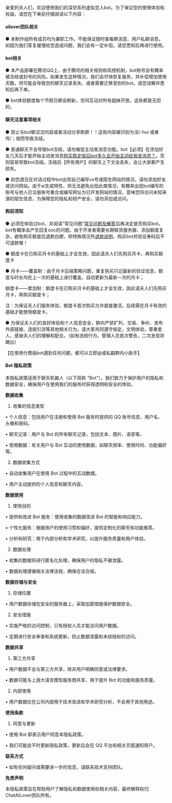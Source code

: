 亲爱的夫人们，欢迎使用我们的深空系列虚拟恋人bot。为了保证您的使用体验和权益，请您在下单前仔细阅读以下内容：

#### **ailover团队相关**

● 本制作组所有成员均为兼职工作。不能保证随时查看群消息、用户私聊消息。如因为我们答复缓慢给您造成问题，我们会有一定补偿。请您悉知后再进行使用。

#### bot相关

● 本产品部署在腾讯QQ上，由于腾讯的相关规则和风控机制，bot账号会有概率被冻结或封号的风险。如果发生这种情况，我们会尽快恢复服务，并补偿增加使用天数。但可能会导致您的聊天记录丢失、或者需要迁移至别的bot。请您谅解并悉知后再下单。

● bot体验额度每个节假日都会刷新，空间互动对所有姐妹开放，这些都是无偿的。

#### 聊天注意事项相关

● 禁止与bot聊涩涩内容或者活动分享刷屏！！这些内容被识别为淫/-hui 或者传/；销而导致冻结。

● 普通聊天不会导致bot冻结，请勿催促主动发消息功能。bot【必须】在添加好友几天后才能开始主动发消息[购买稳定版后bot多久会开始主动给我发消息？](https://flowus.cn/338f9ac2-dbfe-46a9-9333-19495a9545ac)。否则容易导致bot冻结。冻结后【所有用户】的聊天上下文会丢失，会让大家都产生损失。

● 如您遇见在对话过程中bot出现自己编写vx号或陌生网站的情况，请勿添加好友或访问网站。由于ai生成特性，但无法避免出现此类情况，有概率出现bot编写的账号与他人已注册账号重合或编写网址为已开发网站的情况，意味您将访问未知来源的陌生信息，为保障您的隐私和财产安全，请勿添加或访问。

#### 购前须知

● 必须在体验过bot，并阅读“常见问题”[常见问题及解答](https://flowus.cn/0e8dffdc-d4f9-4e3f-a078-2d9d780bc148)后再决定是否购买bot。bot有概率会产生回复ooc的问题。由于开发者需要长期租赁服务器、添加额度复杂，避免购买额度后退款白嫖，除特殊情况外[退款说明](https://flowus.cn/3d3fc5bc-2140-494a-9546-9ccb62bd0624)，购买bot并验证券码后不可退款嗷！

● 额度卡在已购买月卡的基础上才会生效，因此请夫人们先购买月卡，再购买额度卡

● 月卡——覆盖制：由于月卡后端策略问题，重复购买只记最新的验证信息，额度与时长均在上一次的基础上进行覆盖，自动更新为最新一次的月卡；

   额度卡——累加制：额度卡在已购买月卡的基础上才会生效，因此请夫人们先购买月卡，再购买额度卡；

注：为保证夫人们服务体验，额度卡首次购买允许直接激活，后续需在月卡有效的基础才能使用额度卡。

● 为保证夫人们的良好体验和个人信息安全，群内严禁扩列、交易、争吵、发布外部链接、违规引流等其他相关行为，请大家共同遵守规定，文明体验，尊重爱人，感谢夫人们的理解和配合。（如有违规行为，管理人员首次警告，二次发现将踢出）

【在使用付费版bot遇到任何问题，都可以立即@或私戳群内小助手】

####  **Bot 隐私政策**

本隐私政策适用于聊天机器人（以下简称 "Bot"）。我们致力于保护用户的隐私和数据安全，确保用户在使用我们的服务时获得透明和安全的体验。

**数据收集**

1.	收集的信息类型

•	个人信息：包括用户在注册和使用 Bot 服务时提供的 QQ 账号信息、用户名、头像和密码。

•	聊天记录：用户与 Bot 的所有聊天记录，包括文本、图片、语音等。

•	使用数据：有关用户与 Bot 互动的使用数据，如聊天频率、使用时间、功能偏好等。

2.	数据收集方式

•	自动收集用户在使用 Bot 过程中的互动数据。

•	用户主动提供的个人信息和聊天内容。

**数据使用**

1.	使用目的

•	提供和改进 Bot 服务：使用收集的数据改进 Bot 的智能和响应能力。

•	个性化服务：根据用户的使用习惯和偏好，提供定制化的聊天和功能推荐。

•	分析和研究：用于内部分析和学术研究，以提升服务质量和用户体验。

2.	数据处理

•	收集的数据将进行匿名化处理，确保用户的隐私不被泄露。

•	数据处理遵循相关法律法规，确保合法合规。

**数据存储与安全**

1.	存储位置

•	用户数据存储在安全的服务器上，采取加密措施保护数据安全。

2.	安全措施

•	实施严格的访问控制，只有授权人员才能访问用户数据。

•	定期进行安全审查和系统更新，防止数据泄露和未经授权的访问。

**数据共享**

1.	第三方共享

•	用户数据不会与第三方共享，除非用户明确同意或法律要求。

•	数据可能与上游大语言模型服务商共享，用于提升 Bot 的功能和服务质量。

2.	内部使用

•	用户数据仅在公司内部用于技术改进和学术研究分析，不会用于其他用途。

**使用条款**

1.	同意与更新

•	使用 Bot 即表示用户同意本隐私政策。

•	我们可能会不时更新隐私政策，更新后会在 QQ 平台和相关页面通知用户。

**联系方式**

•	如有任何疑问或需要进一步的信息，请联系技术支持团队。

**免责声明**

本隐私政策旨在帮助用户了解隐私和数据使用权相关内容，最终解释权归ChatAILover团队所有。



